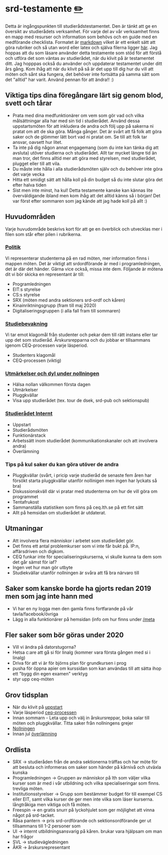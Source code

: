 # srd-testamente [✏️](https://github.com/Dsek-LTH/srd-testamente/edit/master/./index.md)

Detta är ingångspunkten till studierådstestamentet. Den är tänkt att ge en översikt av studierådets verksamhet. För varje del av vår verksamhet finns en mapp med resurser och information som behövs och en guide med en medförande checklista. Formatet är [markdown](https://github.com/adam-p/markdown-here/wiki/Markdown-Cheatsheet) vilket är ett enkelt sätt att göra rubriker och så utan word eller latex och själva filerna ligger [här](https://github.com/Dsek-LTH/srd-testamente.git). Jag hoppas att du som läsare använder detta testamente som stöd för att förstå och utföra det som väntas av studierådet, när du klivit på är testamentet ditt. Jag hopppas också du använder och uppdaterar testamentet under ditt års gång. Kom ihåg att när du klivit på så är det upp till dig hur du vill att möten och sånt ska fungera, det behöver inte fortsätta på samma sätt som det "alltid" har varit. Använd pennan för att ändra!! :)

## Viktiga tips dina föregångare lärt sig genom blod, svett och tårar

*   Prata med dina medfunktionärer om vem som gör vad och vilka målsättningar alla har med sin tid i studierådet. Använd dessa uppstartsmöten för att inkludera de andra och följ upp på sakerna ni pratat om att de ska göra. Många gånger. Det är svårt att få folk att göra saker och de glömmer lätt bort vad ni pratat om. Se till att folk tar ansvar, oavsett hur litet.
*   Ta inte på dig någon annat engagemang (som du inte kan tänka dig att avsluta) utöver studierna och studierådet. Allt tar mycket längre tid än man tror, det finns alltid mer att göra med styrelsen, med studierådet, plugget eller till att vila.
*   Du måste inte hålla i alla studierådsmöten själv och du behöver inte göra det varje vecka
*   Hitta ett smidigt sätt att hålla koll på din budget så du inte slutar göra det efter halva tiden
*   Sist men inte minst, ha kul! Detta testamente kanske kan kännas lite överväldigande ibland men kom ihåg att det alltid känns så i början! Det var först efter sommaren som jag kände att jag hade koll på allt :)

## Huvudområden

Varje huvudområde beskrivs kort för att ge en överblick och utvecklas mer i filen som står efter pilen i rubrikerna.

### [Politik](politik/0_politik.md)

Vi representerar studenterna på en rad möten, mer information finns i mappen möten. Det är viktigt att srdordförande är med i programledningen, det är där det händer. Gärna vice också, missa inte dem. Följande är mötena dit vi bör skicka en representant är till:

*   Programledningen
*   EIT:s styrelse
*   CS:s styrelse
*   SRX (möten med andra sektioners srd-ordf och kåren)
*   Kinainriktningsgrupp (fram till maj 2020)
*   Digitaliseringsgruppen (i alla fall fram till sommaren)

### [Studiebevakning](studiebevakning/0_studiebevakning.md)

Vi tar emot klagomål från studenter och pekar dem till rätt instans eller tar upp det som studieråd. Årskursrepparna och du jobbar er tillsammans igenom CEQ-processen varje läsperiod.

*   Studenters klagomål
*   CEQ-processen (viktig)

### [Utmärkelser och dyl under nollningen](nollning/0_nollning.md)

*   Hälsa nollan välkommen första dagen
*   Utmärkelser
*   Pluggkvällar
*   Visa upp studierådet (tex. tour de dsek, srd-pub och sektionspub)

### [Studierådet Internt](meta/0_meta.md)

*   Uppstart
*   Studierådsmöten
*   Funktionärstack
*   Arbetssätt inom studierådet (kommunikationskanaler och att involvera andra)
*   Överlämning

### Tips på kul saker du kan göra utöver de andra

*   Pluggkvällar (svårt, i pricip varje studieråd de senaste fem åren har försökt starta pluggkvällar utanför nollinigen men ingen har lyckats så bra)
*   Diskussionskväll där vi pratar med studenterna om hur de vill göra om programmet
*   Tentafrukost
*   Sammanställa statistiken som finns på ceq.lth.se på ett fint sätt
*   Allt på hemsidan om studierådet är utdaterat.

## Utmaningar

*   Att involvera flera människor i arbetet som studierådet gör.
*   Det finns ett antal problemkurser som vi inte får bukt på. IP:n, affärsdriven och digkom.
*   CEQ funkar inte för specialiseringskurserna, vi skulle kunna ta dem som det går sämst för iaf?
*   Ingen vet hur man gör utbyte
*   Studiekvällar utanför nollningen är svåra att få bra närvaro till

## Saker som kanske borde ha gjorts redan 2019 men som jag inte hann med

*   Vi har en ny logga men den gamla finns fortfarande på vår tavla/facebook/övriga
*   Lägg in alla funktionärer på hemsidan (info om hur finns under [/meta](/meta)

## Fler saker som bör göras under 2020

*   Vill vi ändra på datorstugorna?
*   Hetsa c:are att gå si för linalg (kommer vara första gången med si i linalg)
*   Driva för att vi är för björns plan för grundkursen i prog
*   pusha för öppna apier om kurssidan som kan användas till att sätta ihop ett "bygg din egen examen" verktyg
*   styr upp ceq-möten

## Grov tidsplan

*   När du klivit på [uppstart](meta/uppstart.md)
*   Varje läsperiod [ceq-processen](ceq/ceq.md)
*   Innan sommarn - Leta upp och välj in årskursreppar, boka salar till möten och pluggkvällar. Titta saker från nollningens grejer
*   [Nollningen](nollning/nollning.md)
*   Innan jul [överlämning](meta/överlämning.md)

## Ordlista

*   SRX -> studieråden från de andra sektionerna träffas och har möte för att besluta och informeras om saker som händer på kårnivå och utväxla kunska
*   Programledningen -> Gruppen av människor på lth som väljer vilka kurser som är med i vår utbildning och vilka specialiseringar som finns. trevliga möten.
*   Institutionsstyrelser -> Grupp som bestämmer budget för till exempel CS eller EIT, samt vilka kurser de ger men inte vilka som läser kurserna. långtråkiga men viktiga och få möten.
*   Freespin -> en gratis snurr på lyckohjulet som ger möjlighet att vinna något på srd-tacket.
*   Råsa pantern -> pris srd-ordförande och sektionsordförande ger ut tillsammans till 1-2 personer som
*   UI -> internt utbildningsansvarig på kåren. brukar vara hjälpsam om man har frågor
*   SVL -> studievägledningen
*   ÅKR -> årskursrepresentant
